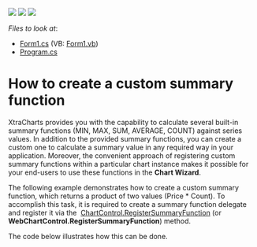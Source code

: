 <!-- default badges list -->
![](https://img.shields.io/endpoint?url=https://codecentral.devexpress.com/api/v1/VersionRange/128573322/10.1.4%2B)
[![](https://img.shields.io/badge/Open_in_DevExpress_Support_Center-FF7200?style=flat-square&logo=DevExpress&logoColor=white)](https://supportcenter.devexpress.com/ticket/details/E368)
[![](https://img.shields.io/badge/📖_How_to_use_DevExpress_Examples-e9f6fc?style=flat-square)](https://docs.devexpress.com/GeneralInformation/403183)
<!-- default badges end -->
<!-- default file list -->
*Files to look at*:

* [Form1.cs](./CS/Form1.cs) (VB: [Form1.vb](./VB/Form1.vb))
* [Program.cs](./CS/Program.cs)
<!-- default file list end -->
# How to create a custom summary function


<p>XtraCharts provides you with the capability to calculate several built-in summary functions (MIN, MAX, SUM, AVERAGE, COUNT) against series values. In addition to the provided summary functions, you can create a custom one to calculate a summary value in any required way in your application. Moreover, the convenient approach of registering custom summary functions within a particular chart instance makes it possible for your end-users to use these functions in the <strong>Chart Wizard</strong>.</p>
<p>The following example demonstrates how to create a custom summary function, which returns a product of two values (Price * Count). To accomplish this task, it is required to create a summary function delegate and register it via the  <a href="https://documentation.devexpress.com/#WindowsForms/DevExpressXtraChartsChartControl_RegisterSummaryFunctiontopic793">ChartControl.RegisterSummaryFunction</a> (or <strong>WebChartControl.RegisterSummaryFunction</strong>) method.</p>
<p>The code below illustrates how this can be done.</p>

<br/>


